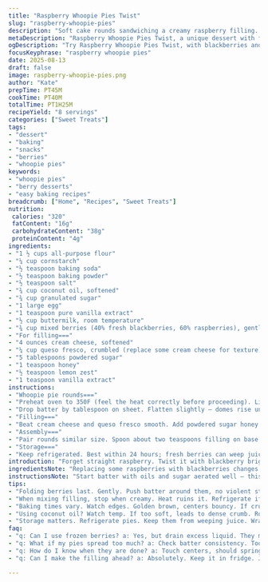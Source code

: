 ```yaml
---
title: "Raspberry Whoopie Pies Twist"
slug: "raspberry-whoopie-pies"
description: "Soft cake rounds sandwiching a creamy raspberry filling. Modified with fresh blackberries replacing half raspberries; coconut oil swaps butter for subtler fat. Fluffy but sturdy texture. Baking times adjusted slightly for acheiving moist crumb without sogginess. Techniques explained for reliable rise and even baking. Filling balances tart berries with smooth cream cheese and honey; queso fresco added for tang and texture contrasts. Multiple tips on batter consistency, folding berries without crushing, and avoiding overmixing. Visual cues emphasized over exact timings. Snack-sized treats, about eight portions, ideal for casual gatherings or packed lunch extras."
metaDescription: "Raspberry Whoopie Pies Twist, a unique dessert with fresh berries and coconut oil for a tender bite. Perfect for gatherings or lunchboxes."
ogDescription: "Try Raspberry Whoopie Pies Twist, with blackberries and a creamy filling. A snack-sized treat that's fluffy yet sturdy."
focusKeyphrase: "raspberry whoopie pies"
date: 2025-08-13
draft: false
image: raspberry-whoopie-pies.png
author: "Kate"
prepTime: PT45M
cookTime: PT40M
totalTime: PT1H25M
recipeYield: "8 servings"
categories: ["Sweet Treats"]
tags:
- "dessert"
- "baking"
- "snacks"
- "berries"
- "whoopie pies"
keywords:
- "whoopie pies"
- "berry desserts"
- "easy baking recipes"
breadcrumb: ["Home", "Recipes", "Sweet Treats"]
nutrition: 
 calories: "320"
 fatContent: "16g"
 carbohydrateContent: "38g"
 proteinContent: "4g"
ingredients:
- "1 ½ cups all-purpose flour"
- "¼ cup cornstarch"
- "½ teaspoon baking soda"
- "½ teaspoon baking powder"
- "½ teaspoon salt"
- "¾ cup coconut oil, softened"
- "¾ cup granulated sugar"
- "1 large egg"
- "1 teaspoon pure vanilla extract"
- "½ cup buttermilk, room temperature"
- "¾ cup mixed berries (40% fresh blackberries, 60% raspberries), gently folded"
- "For filling==="
- "4 ounces cream cheese, softened"
- "¼ cup queso fresco, crumbled (replace some cream cheese for texture)"
- "5 tablespoons powdered sugar"
- "1 teaspoon honey"
- "½ teaspoon lemon zest"
- "1 teaspoon vanilla extract"
instructions:
- "Whoopie pie rounds==="
- "Preheat oven to 350F (feel the heat correctly before proceeding). Line baking sheet with parchment paper. Sift together flour cornstarch baking soda baking powder salt. Mix dry well; no lumps visible here. Separate bowl; beat coconut oil and sugar till pale fluffy like whipped cream under pressure. Add egg and vanilla, blend gently but thoroughly — no bubbles burst here, or structure lost. Alternate adding dry mix and buttermilk in thirds. Fold careful — stop as soon as blended; overmix means tunnels in crumb. Fold berries gently at the end, keeping berries intact for pockets of juice."
- "Drop batter by tablespoon on sheet. Flatten slightly — domes rise unevenly without this. Bake at 350F; listen for soft crackle as edges orange and dry while centers stay springy. Around 13-15 minutes, but keep a keen eye. Cool on rack."
- "Filling==="
- "Beat cream cheese and queso fresco smooth. Add powdered sugar honey lemon zest and vanilla. Beat until spreadable but not runny. Adjust by chilling if too soft or add more sugar if too loose. Cool reduces run-off risk during assembly."
- "Assembly==="
- "Pair rounds similar size. Spoon about two teaspoons filling on base. Cover with second half and press gently to spread filling evenly; no squeezing too hard. Chill before serving to meld flavors and firm up texture."
- "Storage==="
- "Keep refrigerated. Best within 24 hours; fresh berries can weep juice over time messing texture. If berries release excess juice, gently blot before assembling. Freeze individually wrapped but expect slight texture change."
introduction: "Forget straight raspberry. Twist it with blackberry brightness. Not just butter this time — coconut oil softens crumb without greasiness. Fresh berries fold carefully in batter to keep bursts intact instead of bleeding the mix into dull pink. Whoopie pies need a sturdy sponge for transport yet tender enough to melt in the mouth. Watch out for the thin line between overmixing and undermixing — folds matter, not beating. Filling tweaks with queso fresco add tang and slight crumb that stops plain cream cheese from feeling too bland or too cloying. Honey pulls it all together — no overpowering sweetness here. You’re aiming for balance. Dimpling tops with a finger after batter drops helps even rise. No cracked edges signal batter moisture is right. Don’t eyeball bake times; feel edges they’ll tell you when done better than timers. Chill is mandatory post-assembly; warm pies are fragile. These pies defy typical soggy berry pitfalls with technique and timing exactness developed over many trials—be patient with batter texture. The symphony of soft yet firm bites is worth every step."
ingredientsNote: "Replacing some raspberries with blackberries changes acidity and juice content — blackberries are more robust, less fragile but juicy. Gently fold berries last to avoid smashed spots turning batter purple mess; hand-fold is key. Coconut oil behaves differently from butter — lighter fat means lighter mouthfeel but careful not to overheat or liquidify. Keep it at room temp and fluffy but not melted; too soft means dense crumb. Cornstarch added to flour balances moisture and extends lightness; often overlooked but indispensable here. Queso fresco introduces crumbly texture and subtle saltiness — if unavailable, fresh ricotta is fine substitution but adjust powdered sugar slightly for sweetness. Buttermilk remains best acid source; substitutes like yogurt thin with milk possible but watch consistency. Powdered sugar avoids grainy filling texture; granulated sugar ruins smoothness. Zest brightens filling—don’t skip it. Honey adds complexity beyond plain sugar; maple syrup possible alternative with richer flavor twist."
instructionsNote: "Start batter with oils and sugar aerated well — this sets crumb tone. Alternate dry and liquid prevents pockets of flour or curdled batter. Don’t dump all dry or liquid at once; layers keep batter smooth. Folding berries is art—push batter around berries, don’t stir violently or you end with purée. Batter consistency thick but scoopable signals proper hydration. Bake on middle rack to ensure even heat exposure; too close to top leads to uneven heat browning. Parchment or silicon mats inevitable—wax paper will catch on heat and cause uneven bake. Cooking signs: edges firm with slight golden tinge, center springs back lightly on poke, bottoms dry on touch. Immediately cool to prevent carryover heat from overcooking. Filling should be whipped not melted. Chill filling if heated during mixing to retain shape on spreading. Assembly presses filling evenly creating uniform bite. Avoid pressing too hard or filling seeps out and messes crust. Refrigerate pies to firm up filling. Let sit a few minutes before serving to balance cold and flavor spread. Wrap leftovers in plastic wrap or airtight container; moisture and air are enemy. Frozen pies lose some berry and crumb texture but still tasty; thaw in fridge overnight."
tips:
- "Folding berries last. Gently. Push batter around them, no violent stirring. Keep them whole—chunks mean juicy bursts. Too much mixing ruins texture."
- "When mixing filling, stop when creamy. Heat ruins it. Refrigerate if needed. Flavor blends more as it chills. Added zest brightens taste—don’t skip."
- "Baking times vary. Watch edges. Golden brown, centers bouncy. If crusts crack, too much moisture. Feel edges not just time. Tent with foil if browning uneven."
- "Using coconut oil? Watch temp. If too soft, leads to dense crumb. Room temp is key. Whipped, not melted. But not too hard — aim for neutral."
- "Storage matters. Refrigerate pies. Keep them from weeping juice. Wrap leftovers tight. Freezing works but texture changes slightly. Let thaw properly."
faq:
- "q: Can I use frozen berries? a: Yes, but drain excess liquid. They might become mushy. Fresh is better for texture. Use when out of season."
- "q: What if my pies spread too much? a: Check batter consistency. Too warm yields flat results. Chill dough briefly before baking. Cold helps shape maintain."
- "q: How do I know when they are done? a: Touch centers, should spring back. Edges firm with slight golden. If underbaked becomes soggy. Watch closely."
- "q: Can I make the filling ahead? a: Absolutely. Keep it in fridge. Just ensure it's thick enough to spread. Flavors deepen chilling overnight, good plan."

---
```

